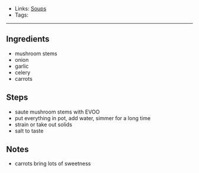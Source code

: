 - Links: [Soups](Soups.md)
- Tags: 

---

## Ingredients
- mushroom stems
- onion
- garlic
- celery
- carrots
## Steps
- saute mushroom stems with EVOO
- put everything in pot, add water, simmer for a long time
- strain or take out solids
- salt to taste
## Notes
- carrots bring lots of sweetness